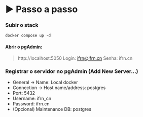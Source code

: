 # ▶️ Passo a passo

### Subir o stack

```
docker compose up -d
```

#### Abrir o pgAdmin: 
> http://localhost:5050 
> Login: ifrn@ifrn.cn 
> Senha: ifrn.cn 

### Registrar o servidor no pgAdmin (Add New Server…)

- General → Name: Local docker 
- Connection → Host name/address: postgres 
- Port: 5432 
- Username: ifrn_cn 
- Password: ifrn.cn 
- (Opcional) Maintenance DB: postgres
